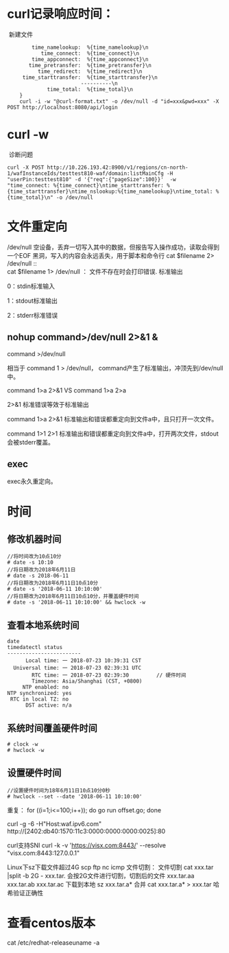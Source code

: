 # curl记录响应时间：
​	新建文件

``` format.txt{
	    time_namelookup:  %{time_namelookup}\n
	       time_connect:  %{time_connect}\n
	    time_appconnect:  %{time_appconnect}\n
	   time_pretransfer:  %{time_pretransfer}\n
	      time_redirect:  %{time_redirect}\n
	 time_starttransfer:  %{time_starttransfer}\n
	                    ----------\n
	         time_total:  %{time_total}\n	
	}
	curl -i -w "@curl-format.txt" -o /dev/null -d "id=xxx&pwd=xxx" -X POST http://localhost:8080/api/login
```

# curl -w
​	诊断问题

```
curl -X POST http://10.226.193.42:8900/v1/regions/cn-north-1/wafInstanceIds/testtest810-waf/domain:listMainCfg -H "userPin:testtest810" -d '{"req":{"pageSize":100}}'  -w  "time_connect: %{time_connect}\ntime_starttransfer: %{time_starttransfer}\ntime_nslookup:%{time_namelookup}\ntime_total: %{time_total}\n" -o /dev/null
```

#  文件重定向

/dev/null
	空设备，丢弃一切写入其中的数据，但报告写入操作成功，读取会得到一个EOF
	黑洞，写入的内容会永远丢失，用于脚本和命令行
	cat $filename 2> /dev/null  :: 			
	cat $filename 1> /dev/null ： 文件不存在时会打印错误. 标准输出

0：stdin标准输入

1：stdout标准输出

2：stderr标准错误

## nohup command>/dev/null 2>&1 &

command >/dev/null

 相当于 command 1 > /dev/null， command产生了标准输出，冲顶先到/dev/null中。

command 1>a 2>&1 VS command 1>a 2>a

   2>&1 标准错误等效于标准输出

  command 1>a 2>&1 标准输出和错误都重定向到文件a中，且只打开一次文件。

  command 1>1 2>1 标准输出和错误都重定向到文件a中，打开两次文件，stdout会被stderr覆盖。

## exec

exec永久重定向。



# 时间

## 修改机器时间

```
//将时间改为10点10分
# date -s 10:10
//将日期改为2018年6月11日
# date -s 2018-06-11
//将日期改为2018年6月11日10点10分
# date -s '2018-06-11 10:10:00'
//将日期改为2018年6月11日10点10分，并覆盖硬件时间
# date -s '2018-06-11 10:10:00' && hwclock -w
```
## 查看本地系统时间

```
date
timedatectl status
------------------------
      Local time: 一 2018-07-23 10:39:31 CST
  Universal time: 一 2018-07-23 02:39:31 UTC
        RTC time: 一 2018-07-23 02:39:30			// 硬件时间
        Timezone: Asia/Shanghai (CST, +0800)
     NTP enabled: no
NTP synchronized: yes
 RTC in local TZ: no
      DST active: n/a

```
## 系统时间覆盖硬件时间

```
# clock -w
# hwclock -w 
```
## 设置硬件时间

```
//设置硬件时间为18年6月11日10点10分0秒
# hwclock --set --date '2018-06-11 10:10:00'
```
重复：
 for ((i=1;i<=100;i++)); do go run offset.go; done

 curl -g -6 -H"Host:waf.ipv6.com" http://[2402:db40:1570:11c3:0000:0000:0000:0025]:80

 curl支持SNI
curl -k -v 'https://visx.com:8443/' --resolve "visx.com:8443:127.0.0.1"

Linux下sz下载文件超过4G
	scp
	ftp
	nc
	icmp
	文件切割：
		文件切割
			cat xxx.tar |split  -b 2G - xxx.tar.
			会按2G文件进行切割，切割后的文件 xxx.tar.aa xxx.tar.ab xxx.tar.ac
		下载到本地
			sz xxx.tar.a* 
		合并
			cat xxx.tar.a* > xxx.tar
			哈希验证正确性

# 查看centos版本

cat /etc/redhat-releaseuname -a